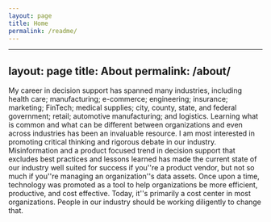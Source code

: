 ```yaml
---
layout: page
title: Home
permalink: /readme/
---
```

---
layout: page
title: About
permalink: /about/
---

My career in decision support has spanned many industries, including health care; manufacturing; e-commerce; engineering; insurance; marketing; FinTech; medical supplies; city, county, state, and federal government; retail; automotive manufacturing; and logistics. Learning what is common and what can be different between organizations and even across industries has been an invaluable resource. I am most interested in promoting critical thinking and rigorous debate in our industry. Misinformation and a product focused trend in decision support that excludes best practices and lessons learned has made the current state of our industry well suited for success if you''re a product vendor, but not so much if you''re managing an organization''s data assets. Once upon a time, technology was promoted as a tool to help organizations be more efficient, productive, and cost effective. Today, it''s primarily a cost center in most organizations. People in our industry should be working diligently to change that.

